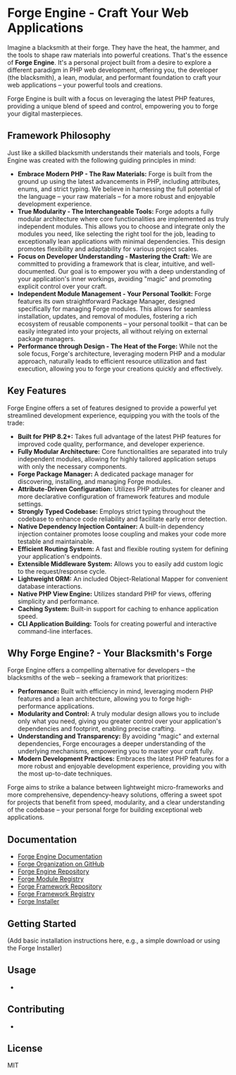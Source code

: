 # Forge Engine - Craft Your Web Applications

Imagine a blacksmith at their forge. They have the heat, the hammer, and the tools to shape raw materials into powerful creations. That's the essence of **Forge Engine**. It's a personal project built from a desire to explore a different paradigm in PHP web development, offering you, the developer (the blacksmith), a lean, modular, and performant foundation to craft your web applications – your powerful tools and creations.

Forge Engine is built with a focus on leveraging the latest PHP features, providing a unique blend of speed and control, empowering you to forge your digital masterpieces.

## Framework Philosophy

Just like a skilled blacksmith understands their materials and tools, Forge Engine was created with the following guiding principles in mind:

* **Embrace Modern PHP - The Raw Materials:** Forge is built from the ground up using the latest advancements in PHP, including attributes, enums, and strict typing. We believe in harnessing the full potential of the language – your raw materials – for a more robust and enjoyable development experience.
* **True Modularity - The Interchangeable Tools:** Forge adopts a fully modular architecture where core functionalities are implemented as truly independent modules. This allows you to choose and integrate only the modules you need, like selecting the right tool for the job, leading to exceptionally lean applications with minimal dependencies. This design promotes flexibility and adaptability for various project scales.
* **Focus on Developer Understanding - Mastering the Craft:** We are committed to providing a framework that is clear, intuitive, and well-documented. Our goal is to empower you with a deep understanding of your application's inner workings, avoiding "magic" and promoting explicit control over your craft.
* **Independent Module Management - Your Personal Toolkit:** Forge features its own straightforward Package Manager, designed specifically for managing Forge modules. This allows for seamless installation, updates, and removal of modules, fostering a rich ecosystem of reusable components – your personal toolkit – that can be easily integrated into your projects, all without relying on external package managers.
* **Performance through Design - The Heat of the Forge:** While not the sole focus, Forge's architecture, leveraging modern PHP and a modular approach, naturally leads to efficient resource utilization and fast execution, allowing you to forge your creations quickly and effectively.

## Key Features

Forge Engine offers a set of features designed to provide a powerful yet streamlined development experience, equipping you with the tools of the trade:

* **Built for PHP 8.2+:** Takes full advantage of the latest PHP features for improved code quality, performance, and developer experience.
* **Fully Modular Architecture:** Core functionalities are separated into truly independent modules, allowing for highly tailored application setups with only the necessary components.
* **Forge Package Manager:** A dedicated package manager for discovering, installing, and managing Forge modules.
* **Attribute-Driven Configuration:** Utilizes PHP attributes for cleaner and more declarative configuration of framework features and module settings.
* **Strongly Typed Codebase:** Employs strict typing throughout the codebase to enhance code reliability and facilitate early error detection.
* **Native Dependency Injection Container:** A built-in dependency injection container promotes loose coupling and makes your code more testable and maintainable.
* **Efficient Routing System:** A fast and flexible routing system for defining your application's endpoints.
* **Extensible Middleware System:** Allows you to easily add custom logic to the request/response cycle.
* **Lightweight ORM:** An included Object-Relational Mapper for convenient database interactions.
* **Native PHP View Engine:** Utilizes standard PHP for views, offering simplicity and performance.
* **Caching System:** Built-in support for caching to enhance application speed.
* **CLI Application Building:** Tools for creating powerful and interactive command-line interfaces.

## Why Forge Engine? - Your Blacksmith's Forge

Forge Engine offers a compelling alternative for developers – the blacksmiths of the web – seeking a framework that prioritizes:

* **Performance:** Built with efficiency in mind, leveraging modern PHP features and a lean architecture, allowing you to forge high-performance applications.
* **Modularity and Control:** A truly modular design allows you to include only what you need, giving you greater control over your application's dependencies and footprint, enabling precise crafting.
* **Understanding and Transparency:** By avoiding "magic" and external dependencies, Forge encourages a deeper understanding of the underlying mechanisms, empowering you to master your craft fully.
* **Modern Development Practices:** Embraces the latest PHP features for a more robust and enjoyable development experience, providing you with the most up-to-date techniques.

Forge aims to strike a balance between lightweight micro-frameworks and more comprehensive, dependency-heavy solutions, offering a sweet spot for projects that benefit from speed, modularity, and a clear understanding of the codebase – your personal forge for building exceptional web applications.

## Documentation

- [Forge Engine Documentation](https://forge-engine.github.io/)
- [Forge Organization on GitHub](https://github.com/forge-engine/forge)
- [Forge Engine Repository](https://github.com/forge-engine/forge)
- [Forge Module Registry](https://github.com/forge-engine/modules/)
- [Forge Framework Repository](https://github.com/forge-engine/framework)
- [Forge Framework Registry](https://github.com/forge-engine/framework-registry)
- [Forge Installer](https://github.com/forge-engine/installer)

## Getting Started

(Add basic installation instructions here, e.g., a simple download or using the Forge Installer)

## Usage

-

## Contributing

-

## License

MIT